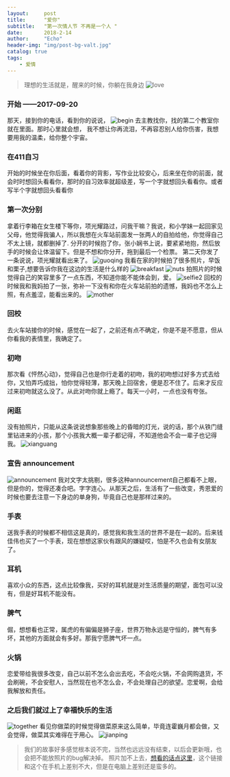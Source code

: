 ```yaml
---
layout:     post
title:      "爱你"
subtitle:   "第一次情人节 不再是一个人 "
date:       2018-2-14
author:     "Echo"
header-img: "img/post-bg-valt.jpg"
catalog: true
tags:
    - 爱情
---
```


> 理想的生活就是，醒来的时候，你躺在我身边
![love](https://wallpapers.wallhaven.cc/wallpapers/full/wallhaven-421923.jpg)

### 开始 ——2017-09-20
那天，接到你的电话，看到你的说说，
![begin](http://img.hb.aicdn.com/8a5c72e6eb81c604391ac23b2da1320a2de4699e2b48f-XnuvAa_fw658)
去主教找你，找的第二个教室你就在里面。那时心里就会想，
我不想让你再流泪，不再容忍别人给你伤害，我想要用我的温柔，给你整个宇宙。

### 在411自习
开始的时候坐在你后面，看着你的背影，写作业比较安心，后来坐在你的前面，就会时时想回头看看你，那时的自习效率就超级差，写一个字就想回头看看你。或者写半个字就想回头看看你

### 第一次分别
拿着行李箱在女生楼下等你，项光耀路过，问我干嘛？我说，和小学妹一起回家见父母，他觉得我骗人，所以我想在火车站前面发一张两人的自拍给他，你觉得自己不太上镜，就都删掉了.
分开的时候抱了你，张小娴书上说，要紧紧地抱，然后放手的时候会让体温留下。但是不想和你分开，拖到最后一个检票。
第二天你发了一条说说，项光耀就看出来了。
![guoqing](http://img.hb.aicdn.com/b7ccd82feb98a256f495201f2b86834e974012d059735-NZ3qwP_fw658)
我看在家的时候拍了很多照片，早饭和栗子,想要告诉你我在这边的生活是什么样的
![breakfast](http://img.hb.aicdn.com/94d3a7cde935f11c9001f12bc7df99d73ac062f52fe3f0-rAC9hx_fw658)
![nuts](http://img.hb.aicdn.com/d397207812b62cca07f26c646e97e69850d9763322ff1e-YFvNET_fw658)
拍照片的时候觉得自己的笑容里多了一点东西，不知道你能不能体会到，爱。
![selfie2](http://img.hb.aicdn.com/1ca6d912b9c06609f579e9e109cc3050e8293dd532c1b7-9GUN8e_fw658)
回校的时候我和我妈拍了一张，弥补一下没有和你在火车站前拍的遗憾，我妈也不怎么上照，有点羞涩，能看出来的。
![mother](http://img.hb.aicdn.com/b2c5732ce864fba26cf2903e25fc92b8513942e5190f6b-JlkwQX_fw658)

### 回校
去火车站接你的时候，感觉在一起了，之前还有点不确定，你是不是不愿意，但从你看我的表情里，我确定了。

### 初吻
那次看《怦然心动》，觉得自己也是你行走着的初吻，我的初吻想过好多方式去给你，又怕弄巧成拙，怕你觉得轻薄，那天晚上回宿舍，便是忍不住了。后来才反应过来初吻就这么没了。从此对吻你就上瘾了。每天一小时，一点也没有夸张。

### 闲逛
没有拍照片，只能从这条说说想象那些晚上的昏暗的灯光，说的话，那个从铁门缝里钻进来的小孩，那个小孩我大概一辈子都记得，不知道他会不会一辈子也记得我。
![xianguang](http://img.hb.aicdn.com/b1d0da6b9993167bf217dad9a9a7f2f081032cbf12e6f-z6wxnd_fw658)

### 宣告 announcement
![announcement](http://img.hb.aicdn.com/b052c691698ce611226716b8f215af098de4f6bf241cb-se3bEj_fw658) 
我对文字太挑剔，很多这种announcement自己都看不上眼，但是你的，觉得还凑合吧。字字连心。从那天之后，生活有了一些改变，秀恩爱的时候也要去注意一下身边的单身狗，毕竟自己也是那样过来的。

### 手表
送我手表的时候都不相信这是真的，感觉我和我生活的世界不是在一起的。后来钱佳伟也买了一个手表，现在想想这家伙有跟风的嫌疑哎，怕是不久也会有女朋友了。

### 耳机
喜欢小众的东西，这点比较像我，买好的耳机就是对生活质量的期望，面包可以没有，但是好耳机不能没有。

### 脾气
倔，想想看也正常，属虎的有偏偏是狮子座，世界万物永远是守恒的，脾气有多坏，其他的方面就会有多好。那我宁愿脾气坏一点。

### 火锅
恋爱带给我很多改变，自己以前不怎么会出去吃，不会吃火锅，不会网购退货，不会刷碗，不会安慰人，当然现在也不怎么会，不会处理自己的欲望。恋爱啊，会给我解放和责任。

### 之后我们就过上了幸福快乐的生活
![together](http://img.hb.aicdn.com/cb0f267bee733c1b7724f156168dad8255e3d9cb22767f-Dzm5GZ_fw658)
看见你做菜的时候觉得做菜原来这么简单，毕竟连霍巍月都会做，又会觉得，做菜其实难得在于用心。
![jianping](http://img.hb.aicdn.com/7c07390b9f13ab107bf642b175dff7237556ce632acadd-GdWrOV_fw658)


> 我们的故事好多感觉根本说不完，当然也远远没有结束，以后会更新哦，也会把不能放照片的bug解决掉。 
> 照片加不上去，[想看的话点这里](https://github.com/echosara/echoblog/blob/master/_posts/2018-02-14-Valentine.md)，这个链接和这个在手机上差别不大，但是在电脑上差别还是蛮多的。










